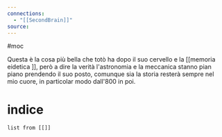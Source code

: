```yaml
---
connections:
  - "[[SecondBrain]]"
source:
---
```

#moc 

Questa è la cosa più bella che totò ha dopo il suo cervello e la [[memoria eidetica ]], però a dire la verità l'astronomia e la meccanica stanno pian piano prendendo il suo posto, comunque sia la storia resterà sempre nel mio cuore, in particolar modo dall'800 in poi.

# indice
```dataview
list from [[]]
```